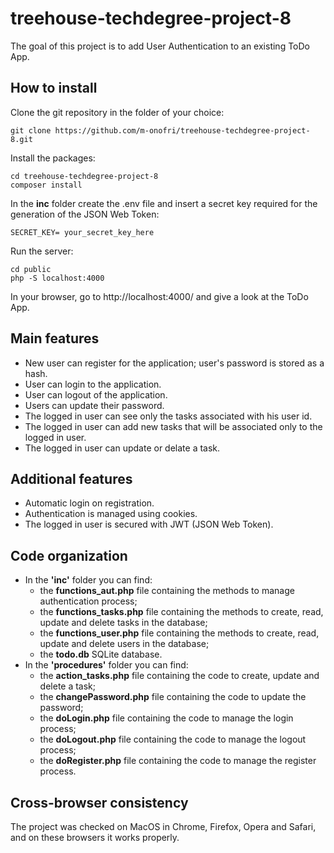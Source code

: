 # treehouse-techdegree-project-8

The goal of this project is to add User Authentication to an existing ToDo App.

## How to install 

Clone the git repository in the folder of your choice:
```
git clone https://github.com/m-onofri/treehouse-techdegree-project-8.git
```

Install the packages:
```
cd treehouse-techdegree-project-8
composer install
```

In the **inc** folder create the .env file and insert a secret key required for the generation of the JSON Web Token:
```
SECRET_KEY= your_secret_key_here
```

Run the server:
```
cd public
php -S localhost:4000
```

In your browser, go to http://localhost:4000/ and give a look at the ToDo App.

 ## Main features

 * New user can register for the application; user's password is stored as a hash.
 * User can login to the application.
 * User can logout of the application.
 * Users can update their password.
 * The logged in user can see only the tasks associated with his user id.
 * The logged in user can add new tasks that will be associated only to the logged in user.
 * The logged in user can update or delate a task.

## Additional features

* Automatic login on registration.
* Authentication is managed using cookies.
* The logged in user is secured with JWT (JSON Web Token).

## Code organization

* In the **'inc'** folder you can find:
    - the **functions_aut.php** file containing the methods to manage authentication process;
    - the **functions_tasks.php** file containing the methods to create, read, update and delete tasks in the database;
    - the **functions_user.php** file containing the methods to create, read, update and delete users in the database;
    - the **todo.db** SQLite database.
* In the **'procedures'** folder you can find:
    - the **action_tasks.php** file containing the code to create, update and delete a task;
    - the **changePassword.php** file containing the code to update the password;
    - the **doLogin.php** file containing the code to manage the login process;
    - the **doLogout.php** file containing the code to manage the logout process;
    - the **doRegister.php** file containing the code to manage the register process.

## Cross-browser consistency

The project was checked on MacOS in Chrome, Firefox, Opera and Safari, and on these browsers it works properly.

